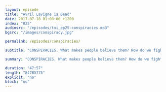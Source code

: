 ```yaml
---
layout: episode
title: "Avril Lavigne is Dead"
date: 2017-07-18 01:00:00 +1200
index: "025"
audiosrc: "/episodes/toi_ep25-conspiracies.mp3"
bgsrc: "/images/conspiracy.jpg"

permalink: /episodes/conspiracies/

subtitle: "CONSPIRACIES. What makes people believe them? How do we fight against them? When are they real? Also: fake news, journalism, and the investigation into reality itself."

summary: "CONSPIRACIES. What makes people believe them? How do we fight against them? When are they real? Also: fake news, journalism, and the investigation into reality itself."

duration: "47:57"
length: "84785775"
explicit: "no"
block: "no" 
---
```

